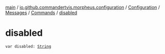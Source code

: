 [main](../../../../index.md) / [io.github.commandertvis.morpheus.configuration](../../../index.md) / [Configuration](../../index.md) / [Messages](../index.md) / [Commands](index.md) / [disabled](./disabled.md)

# disabled

`var disabled: `[`String`](https://kotlinlang.org/api/latest/jvm/stdlib/kotlin/-string/index.html)